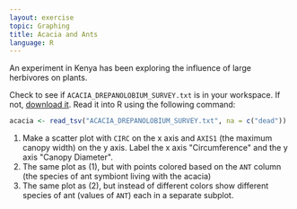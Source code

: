 ```yaml
---
layout: exercise
topic: Graphing
title: Acacia and Ants
language: R
---
```


An experiment in Kenya has been exploring the influence of large herbivores on plants.

Check to see if `ACACIA_DREPANOLOBIUM_SURVEY.txt` is in your workspace.
If not, [download it](https://esapubs.org/archive/ecol/E095/064/ACACIA_DREPANOLOBIUM_SURVEY.txt).
Read it into R using the following command:

```r
acacia <- read_tsv("ACACIA_DREPANOLOBIUM_SURVEY.txt", na = c("dead"))
```

1. Make a scatter plot with `CIRC` on the x axis and `AXIS1` (the maximum canopy
   width) on the y axis. Label the x axis "Circumference" and the y axis "Canopy
   Diameter".
2. The same plot as (1), but with points colored based on the `ANT` column (the species of ant symbiont living with the acacia)
3. The same plot as (2), but instead of different colors show different species of ant (values of `ANT`) each in a separate subplot.
